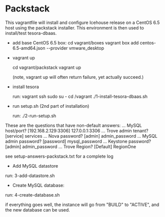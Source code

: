 Packstack
=========

This vagrantfile will install and configure Icehouse release on a CentOS 6.5
host using the packstack installer.
This environment is then used to install/test tesora-dbaas.

- add base CentOS 6.5 box:
  cd vagrant/boxes
  vagrant box add centos-6.5-amd64.json --provider vmware_desktop

- vagrant up

  cd vagrant/packstack
  vagrant up

  (note, vagrant up will often return failure, yet actually succeed.)

- install tesora

  run:
  vagrant ssh
  sudo su -
  cd /vagrant
  ./1-install-tesora-dbaas.sh

- run setup.sh (2nd part of installation)

  run:
  ./2-run-setup.sh
 
These are the questions that have non-default answers:
...
MySQL host/port?  [192.168.2.129:3306] 127.0.0.1:3306
...
Trove admin tenant?  [service] services
...
Nova password?  [admin] admin_password
...
MySQL admin password?  [password] mysql_password
...
Keystone password?  [admin] admin_password
...
Trove Region?  [Default] RegionOne

see  setup-answers-packstack.txt for a complete log


- Add MySQL datastore

run:
3-add-datastore.sh 

- Create MySQL database:

run:
4-create-database.sh


if everything goes well, the instance will go from "BUILD" to "ACTIVE", and the new database can be used.
